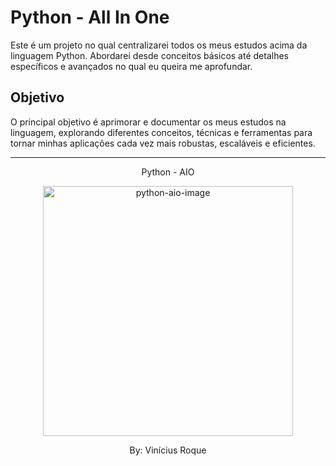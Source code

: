 # Python - All In One

Este é um projeto no qual centralizarei todos os meus estudos acima da linguagem Python. Abordarei desde conceitos básicos até detalhes específicos e avançados no qual eu queira me aprofundar.

## Objetivo
O principal objetivo é aprimorar e documentar os meus estudos na linguagem, explorando diferentes conceitos, técnicas e ferramentas para tornar minhas aplicações cada vez mais robustas, escaláveis e eficientes.

---
<p align="center">
  Python - AIO
</p>

<p align="center">
  <img height="400" src="https://i.imgur.com/Cf3bNcp.png" title="python-aio-image" width="400"  alt="python-aio-image"/>
</p>

<p align="center">
  By: Vinícius Roque
</p>
